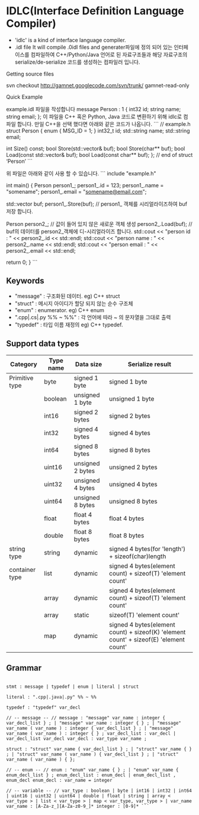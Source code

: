 # IDLC(Interface Definition Language Compiler)

- 'idlc' is a kind of interface language compiler. 
- .idl file It will compile .0idl files and generater파일에 정의 되어 있는 인터페이스를 컴파일하여 C++/Python/Java 언어로 된 자료구조들과 해당 자료구조의 serialize/de-serialize 코드를 생성하는 컴파일러 입니다.

Getting source files

svn checkout http://gamnet.googlecode.com/svn/trunk/ gamnet-read-only

Quick Example

example.idl 파일을 작성합니다 message Person : 1 { int32 id; string name; string email; };
이 파일을 C++ 혹은 Python, Java 코드로 변환하기 위해 idlc로 컴파일 합니다. 만일 C++을 선택 했다면 아래와 같은 코드가 나옵니다. ``` // example.h struct Person { enum { MSG_ID = 1; } int32_t id; std::string name; std::string email;

int Size() const; bool Store(std::vector& buf); bool Store(char** buf); bool Load(const std::vector& buf); bool Load(const char** buf); }; // end of struct ‘Person’ ```

위 파일은 아래와 같이 사용 할 수 있습니다. ```
include "example.h"

int main() { Person person1_; person1_.id = 123; person1_.name = "somename"; person1_.email = "somename@email.com";

std::vector<char> buf;
person1_.Store(buf); // person1_ 객체를 시리얼라이즈하여 buf 저장 합니다.

Person person2_; // 값이 들어 있지 않은 새로운 객체 생성
person2_.Load(buf); // buf의 데이터를 person2_객체에 디-시리얼라이즈 합니다.
std::cout << "person id : " << person2_.id << std::endl;
std::cout << "person name : " << person2_.name << std::endl;
std::cout << "person email : " << person2_.email << std::endl;

return 0;
} ```

## Keywords

- "message" : 구조화된 데이터. eg) C++ struct
- "struct" : 메시지 아이디가 할당 되지 않는 순수 구조체
- "enum" : enumerator. eg) C++ enum
- ".cpp|.cs|.py %% ~ %%" : 각 언어에 따라 ~ 의 문자열을 그대로 출력
- "typedef" : 타입 이름 재정의 eg) C++ typedef.

## Support data types

| Category     | Type name | Data size      | Serialize result | 
|--------------|-----------|----------------|------------------| 
|Primitive type|byte       |signed 1 byte   |signed 1 byte     | 
|              |boolean    |unsigned 1 byte |unsigned 1 byte   | 
|              |int16      |signed 2 bytes  |signed 2 bytes    | 
|              |int32      |signed 4 bytes  |signed 4 bytes    | 
|              |int64      |signed 8 bytes  |signed 8 bytes    | 
|              |uint16     |unsigned 2 bytes|unsigned 2 bytes  | 
|              |uint32     |unsigned 4 bytes|unsigned 4 bytes  | 
|              |uint64     |unsigned 8 bytes|unsigned 8 bytes  | 
|              |float      |float 4 bytes   |float 4 bytes     | 
|              |double     |float 8 bytes   |float 8 bytes     | 
|string type   |string     |dynamic         |signed 4 bytes(for 'length') + sizeof(char)length|
|container type|list<T>    |dynamic         |signed 4 bytes(element count) + sizeof(T) 'element count'| 
|              |array<T>   |dynamic         |signed 4 bytes(element count) + sizeof(T) 'element count'| 
|              |array      |static          |sizeof(T) 'element count'| 
|              |map        |dynamic         |signed 4 bytes(element count) + sizeof(K) 'element count' + sizeof(E) 'element count'|

## Grammar

``` stmt_list : stmt | stmt_list stmt

stmt : message | typedef | enum | literal | struct

literal : ".cpp|.java|.py" %% ~ %%

typedef : "typedef" var_decl

// -- message -- // message : "message" var_name : integer { var_decl_list } ; | "message" var_name : integer { } ; | "message" var_name ( var_name ) : integer { var_decl_list } ; | "message" var_name ( var_name ) : integer { } ; var_decl_list : var_decl | var_decl_list var_decl var_decl : var_type var_name ;

struct : "struct" var_name { var_decl_list } ; | "struct" var_name { } ; | "struct" var_name ( var_name ) { var_decl_list } ; | "struct" var_name ( var_name ) { };

// -- enum -- // enum : "enum" var_name { } ; | "enum" var_name { enum_decl_list } ; enum_decl_list : enum_decl | enum_decl_list , enum_decl enum_decl : var_name = integer

// -- variable -- // var_type : boolean | byte | int16 | int32 | int64 | uint16 | uint32 | uint64 | double | float | string | array < var_type > | list < var_type > | map < var_type, var_type > | var_name var_name : [A-Za-z_][A-Za-z0-9_]* integer : [0-9]* ```
